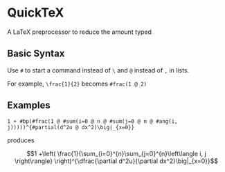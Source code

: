 # QuickTeX

A LaTeX preprocessor to reduce the amount typed 

## Basic Syntax

Use `#` to start a command instead of `\` and `@` instead of `,` in
lists.

For example, `\frac{1}{2}` becomes `#frac(1 @ 2)`

## Examples

```
1 + #bp(#frac(1 @ #sum(i=0 @ n @ #sum(j=0 @ n @ #ang(i, j)))))^{#partial(d^2u @ dx^2)\big|_{x=0}}
```

produces

$$1 +\left( \frac{1}{\sum_{i=0}^{n}\sum_{j=0}^{n}\left\langle i, j \right\rangle} \right)^{\dfrac{\partial d^2u}{\partial dx^2}\big|_{x=0}}$$